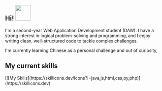 <h2> Hi! <img src="https://media.giphy.com/media/mGcNjsfWAjY5AEZNw6/giphy.gif" width="50"></h2>

I'm a second-year Web Application Development student (DAW). I have a strong interest in logical problem-solving and programming, and I enjoy writing clean, well-structured code to tackle complex challenges.

I'm currently learning Chinese as a personal challenge and out of curiosity,

<!--
<p align="center"> 
<img src="https://img.shields.io/badge/Java-orange?logo=java&logoColor=white" alt="Java"/> 
<img src="https://img.shields.io/badge/HTML5-E34F26?logo=html5&logoColor=white" alt="HTML5"/> 
<img src="https://img.shields.io/badge/CSS3-1572B6?logo=css3&logoColor=white" alt="CSS3"/> 
<img src="https://img.shields.io/badge/JavaScript-F7DF1E?logo=javascript&logoColor=black" alt="JavaScript"/> 
<img src="https://img.shields.io/badge/Python-3776AB?logo=python&logoColor=white" alt="Python"/> 
<img src="https://img.shields.io/badge/PHP-777BB4?logo=php&logoColor=white" alt="PHP"/> 
<img src="https://img.shields.io/badge/SQL-003B57?logo=mysql&logoColor=white" alt="SQL"/>
</p>
-->

<h2>My current skills</h2>
[![My Skills](https://skillicons.dev/icons?i=java,js,html,css,py,php)](https://skillicons.dev)
